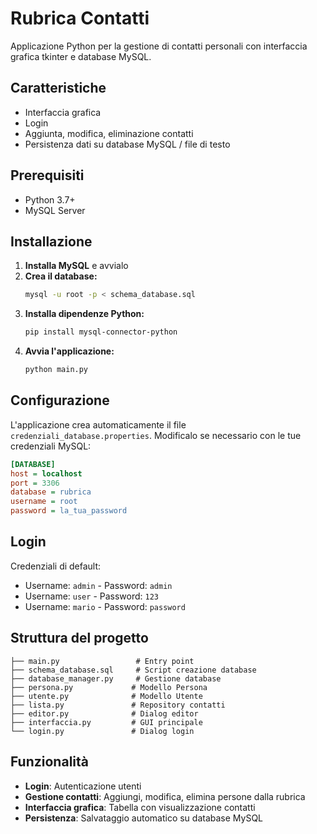 # Rubrica Contatti

Applicazione Python per la gestione di contatti personali con interfaccia grafica tkinter e database MySQL.

## Caratteristiche

- Interfaccia grafica
- Login
- Aggiunta, modifica, eliminazione contatti
- Persistenza dati su database MySQL / file di testo

## Prerequisiti

- Python 3.7+
- MySQL Server

## Installazione

1. **Installa MySQL** e avvialo
2. **Crea il database:**
   ```bash
   mysql -u root -p < schema_database.sql
   ```
3. **Installa dipendenze Python:**
   ```bash
   pip install mysql-connector-python
   ```
4. **Avvia l'applicazione:**
   ```bash
   python main.py
   ```

## Configurazione

L'applicazione crea automaticamente il file `credenziali_database.properties`. Modificalo se necessario con le tue credenziali MySQL:

```ini
[DATABASE]
host = localhost
port = 3306
database = rubrica
username = root
password = la_tua_password
```

## Login

Credenziali di default:
- Username: `admin` - Password: `admin`
- Username: `user` - Password: `123`
- Username: `mario` - Password: `password`

## Struttura del progetto

```
├── main.py                 # Entry point
├── schema_database.sql     # Script creazione database
├── database_manager.py     # Gestione database
├── persona.py             # Modello Persona
├── utente.py              # Modello Utente
├── lista.py               # Repository contatti
├── editor.py              # Dialog editor
├── interfaccia.py         # GUI principale
└── login.py               # Dialog login
```

## Funzionalità

- **Login**: Autenticazione utenti
- **Gestione contatti**: Aggiungi, modifica, elimina persone dalla rubrica
- **Interfaccia grafica**: Tabella con visualizzazione contatti
- **Persistenza**: Salvataggio automatico su database MySQL
